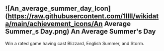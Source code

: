 ## ![An_average_summer_day_Icon](https://raw.githubusercontent.com/1IlIl/wikidata/main/achievement_icons/An Average Summer_s Day.png) An Average Summer's Day


Win a rated game having cast Blizzard, English Summer, and Storm.
